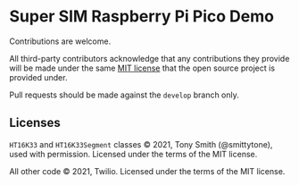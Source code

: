 # Super SIM Raspberry Pi Pico Demo

Contributions are welcome.

All third-party contributors acknowledge that any contributions they provide will be made under the same [MIT license](LICENSE.md) that the open source project is provided under.

Pull requests should be made against the `develop` branch only.

## Licenses

`HT16K33` and `HT16K33Segment` classes © 2021, Tony Smith (@smittytone), used with permission. Licensed under the terms of the MIT license.

All other code © 2021, Twilio. Licensed under the terms of the MIT license.